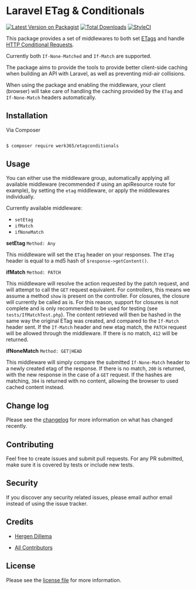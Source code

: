 
# Laravel ETag & Conditionals

  

[![Latest Version on Packagist][ico-version]][link-packagist]
[![Total Downloads][ico-downloads]][link-downloads]
[![StyleCI][ico-styleci]][link-styleci]

  

This package provides a set of middlewares to both set [ETags](https://developer.mozilla.org/en-US/docs/Web/HTTP/Headers/ETag) and handle [HTTP Conditional Requests](https://developer.mozilla.org/en-US/docs/Web/HTTP/Conditional_requests#conditional_headers).

Currently both `If-None-Matched` and `If-Match` are supported.

The package aims to provide the tools to provide better client-side caching when building an API with Laravel, as well as preventing mid-air collisions.

When using the package and enabling the middleware, your client (browser) will take care of handling the caching provided by the `ETag` and `If-None-Match` headers automatically.

  

## Installation

  

Via Composer

  

``` bash

$ composer require werk365/etagconditionals

```

  

## Usage

  You can either use the middleware group, automatically applying all available middleware (recommended if using an apiResource route for example), by setting the `etag` middleware, or apply the middlewares individually. 

Currently available middleware:
* `setEtag`
* `ifMatch`
* `ifNoneMatch`

__setEtag__ `Method: Any`

This middleware will set the `ETag` header on your responses. The `ETag` header is equal to a md5 hash of `$response->getContent()`.

__ifMatch__ `Method: PATCH`

This middleware will resolve the action requested by the patch request, and will attempt to call the `GET` request equivalent. For controllers, this means we assume a method `show` is present on the controller. For closures, the closure will currently be called as is. For this reason, support for closures is not complete and is only recommended to be used for testing (see `tests/IfMatchTest.php`).
The content retrieved will then be hashed in the same way the original ETag was created, and compared to the `If-Match` header sent. If the `If-Match` header and new etag match, the `PATCH` request will be allowed through the middleware. If there is no match, `412` will be returned.

__ifNoneMatch__ `Method: GET|HEAD`

This middleware will simply compare the submitted `If-None-Match` header to a newly created etag of the response. If there is no match, `200` is returned, with the new response in the case of a `GET` request. If the hashes are matching, `304` is returned with no content, allowing the browser to used cached content instead.

## Change log

  

Please see the [changelog](changelog.md) for more information on what has changed recently.
  

## Contributing

  

Feel free to create issues and submit pull requests. For any PR submitted, make sure it is covered by tests or include new tests.

  

## Security

  

If you discover any security related issues, please email author email instead of using the issue tracker.

  

## Credits

  

-  [Hergen Dillema][link-author]

-  [All Contributors][link-contributors]

  

## License
 Please see the [license file](license.md) for more information.

  

[ico-version]: https://img.shields.io/packagist/v/werk365/etagconditionals.svg?style=flat-square

[ico-downloads]: https://img.shields.io/packagist/dt/werk365/etagconditionals.svg?style=flat-square

[ico-styleci]: https://styleci.io/repos/338617549/shield

  

[link-packagist]: https://packagist.org/packages/werk365/etagconditionals

[link-downloads]: https://packagist.org/packages/werk365/etagconditionals

[link-styleci]: https://styleci.io/repos/338617549

[link-author]: https://github.com/HergenD

[link-contributors]: ../../contributors
